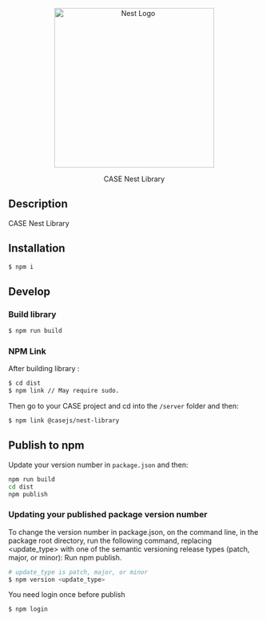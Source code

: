 <p align="center">
  <a href="http://nestjs.com/" target="blank"><img src="https://nestjs.com/img/logo_text.svg" width="320" alt="Nest Logo" /></a>
</p>

 <p align="center">CASE Nest Library</p>
 
## Description

CASE Nest Library

## Installation

```bash
$ npm i
```

## Develop

### Build library

```bash
$ npm run build
```

### NPM Link

After building library :

```bash
$ cd dist
$ npm link // May require sudo.
```

Then go to your CASE project and cd into the `/server` folder and then:

```bash
$ npm link @casejs/nest-library
```

## Publish to npm

Update your version number in `package.json` and then:

```bash
npm run build
cd dist
npm publish
```

### Updating your published package version number

To change the version number in package.json, on the command line, in the package root directory, run the following command, replacing <update_type> with one of the semantic versioning release types (patch, major, or minor):
Run npm publish.

```bash
# update_type is patch, major, or minor
$ npm version <update_type>
```

You need login once before publish

```bash
$ npm login
```
